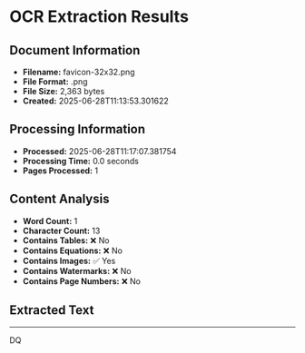# OCR Extraction Results

## Document Information

- **Filename:** favicon-32x32.png
- **File Format:** .png
- **File Size:** 2,363 bytes
- **Created:** 2025-06-28T11:13:53.301622

## Processing Information

- **Processed:** 2025-06-28T11:17:07.381754
- **Processing Time:** 0.0 seconds
- **Pages Processed:** 1

## Content Analysis

- **Word Count:** 1
- **Character Count:** 13
- **Contains Tables:** ❌ No
- **Contains Equations:** ❌ No
- **Contains Images:** ✅ Yes
- **Contains Watermarks:** ❌ No
- **Contains Page Numbers:** ❌ No

## Extracted Text

---

<img>DQ</img>